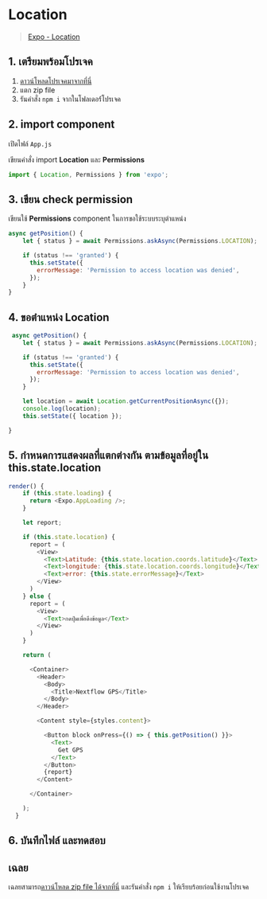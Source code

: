 
# Location

> [Expo - Location](https://docs.expo.io/versions/latest/sdk/location/)

## 1. เตรียมพร้อมโปรเจค

1. [ดาวน์โหลดโปรเจคมาจากที่นี่](https://github.com/teerasej/react-native-workshop-location-gps/tree/start)
2. แตก zip file 
3. รันคำสั่ง `npm i` จากในโฟลเดอร์์โปรเจค

## 2. import component

เปิดไฟล์ `App.js`

เขียนคำสั่ง import **Location** และ **Permissions**

```js
import { Location, Permissions } from 'expo';
```

## 3. เขียน check permission

เขียนใช้ **Permissions** component ในการขอใช้ระบบระบุตำแหน่ง 

```js
async getPosition() {
    let { status } = await Permissions.askAsync(Permissions.LOCATION);

    if (status !== 'granted') {
      this.setState({
        errorMessage: 'Permission to access location was denied',
      });
    }
}
```

## 4. ขอตำแหน่ง Location

```js
 async getPosition() {
    let { status } = await Permissions.askAsync(Permissions.LOCATION);

    if (status !== 'granted') {
      this.setState({
        errorMessage: 'Permission to access location was denied',
      });
    }

    let location = await Location.getCurrentPositionAsync({});
    console.log(location);
    this.setState({ location });

}
```

## 5. กำหนดการแสดงผลที่แตกต่างกัน ตามข้อมูลที่อยู่ใน this.state.location


```js
render() {
    if (this.state.loading) {
      return <Expo.AppLoading />;
    }

    let report;

    if (this.state.location) {
      report = (
        <View>
          <Text>Latitude: {this.state.location.coords.latitude}</Text>
          <Text>longitude: {this.state.location.coords.longitude}</Text>
          <Text>error: {this.state.errorMessage}</Text>
        </View>
      )
    } else {
      report = (
        <View>
          <Text>กดปุ่มเพื่อดึงข้อมูล</Text>
        </View>
      )
    }

    return (

      <Container>
        <Header>
          <Body>
            <Title>Nextflow GPS</Title>
          </Body>
        </Header>

        <Content style={styles.content}>

          <Button block onPress={() => { this.getPosition() }}>
            <Text>
              Get GPS
            </Text>
          </Button>
          {report}
        </Content>

      </Container>

    );
  }
```


## 6. บันทึกไฟล์ และทดสอบ

## เฉลย

เฉลยสามารถ[ดาวน์โหลด zip file ได้จากที่นี่](https://github.com/teerasej/react-native-workshop-location-gps/tree/master) และรันคำสั่ง `npm i` ให้เรียบร้อยก่อนใช้งานโปรเจค

